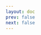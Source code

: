 ```yaml
---
layout: doc
prev: false
next: false
---
```


<CustomItemBox :item="{
  name: '制作图纸：改良版训练用稻草人',
  icon: '/wiki/item/blueprint.png',
  type: '书籍',
  description: '',
  params: {
    stack: 1,
    durability: -1 
  },
  obtain: {
    found: [],
    npc: [],
    shop: [],
    gardening: []
  }
}" />
